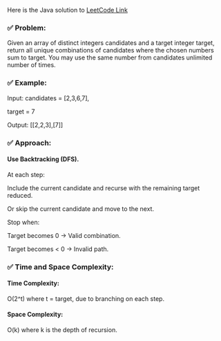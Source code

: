Here is the Java solution to  [LeetCode Link](https://leetcode.com/problems/combination-sum/description/) 

### ✅ Problem:
Given an array of distinct integers candidates and a target integer target, return all unique combinations of candidates where the chosen numbers sum to target. You may use the same number from candidates unlimited number of times.

### ✅ Example:
Input: candidates = [2,3,6,7], 

target = 7

Output: [[2,2,3],[7]]

### ✅ Approach:
#### Use Backtracking (DFS).

At each step:

Include the current candidate and recurse with the remaining target reduced.

Or skip the current candidate and move to the next.

Stop when:

Target becomes 0 → Valid combination.

Target becomes < 0 → Invalid path.

### ✅ Time and Space Complexity:
#### Time Complexity: 
O(2^t) where t = target, due to branching on each step.

#### Space Complexity:
O(k) where k is the depth of recursion.
